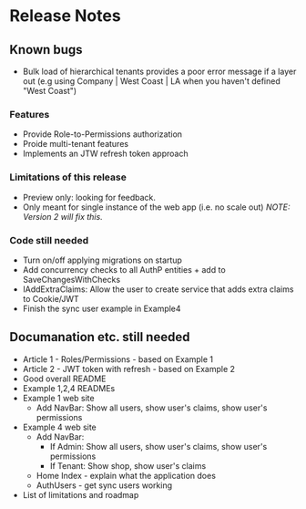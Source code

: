 # Release Notes

## Known bugs

- Bulk load of hierarchical tenants provides a poor error message if a layer out (e.g using Company | West Coast | LA when you haven't defined "West Coast")

### Features

- Provide Role-to-Permissions authorization
- Proide multi-tenant features
- Implements an JTW refresh token approach

### Limitations of this release

- Preview only: looking for feedback.
- Only meant for single instance of the web app (i.e. no scale out) *NOTE: Version 2 will fix this.*

### Code still needed

- Turn on/off applying migrations on startup
- Add concurrency checks to all AuthP entities + add to SaveChangesWithChecks
- IAddExtraClaims: Allow the user to create service that adds extra claims to Cookie/JWT 
- Finish the sync user example in Example4

## Documanation etc. still needed

- Article 1 - Roles/Permissions - based on Example 1
- Article 2 - JWT token with refresh - based on Example 2
- Good overall README
- Example 1,2,4 READMEs
- Example 1 web site
  - Add NavBar: Show all users, show user's claims, show user's permissions  
- Example 4 web site
  - Add NavBar: 
    - If Admin: Show all users, show user's claims, show user's permissions 
    - If Tenant: Show shop, show user's claims
  - Home Index - explain what the application does 
  - AuthUsers - get sync users working
- List of limitations and roadmap

